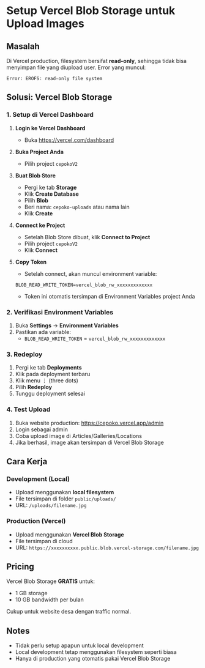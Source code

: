 # Setup Vercel Blob Storage untuk Upload Images

## Masalah
Di Vercel production, filesystem bersifat **read-only**, sehingga tidak bisa menyimpan file yang diupload user. Error yang muncul:
```
Error: EROFS: read-only file system
```

## Solusi: Vercel Blob Storage

### 1. Setup di Vercel Dashboard

1. **Login ke Vercel Dashboard**
   - Buka https://vercel.com/dashboard

2. **Buka Project Anda**
   - Pilih project `cepokoV2`

3. **Buat Blob Store**
   - Pergi ke tab **Storage**
   - Klik **Create Database**
   - Pilih **Blob**
   - Beri nama: `cepoko-uploads` atau nama lain
   - Klik **Create**

4. **Connect ke Project**
   - Setelah Blob Store dibuat, klik **Connect to Project**
   - Pilih project `cepokoV2`
   - Klik **Connect**

5. **Copy Token**
   - Setelah connect, akan muncul environment variable:
   ```
   BLOB_READ_WRITE_TOKEN=vercel_blob_rw_xxxxxxxxxxxxx
   ```
   - Token ini otomatis tersimpan di Environment Variables project Anda

### 2. Verifikasi Environment Variables

1. Buka **Settings** → **Environment Variables**
2. Pastikan ada variable:
   - `BLOB_READ_WRITE_TOKEN` = `vercel_blob_rw_xxxxxxxxxxxxx`

### 3. Redeploy

1. Pergi ke tab **Deployments**
2. Klik pada deployment terbaru
3. Klik menu ⋮ (three dots)
4. Pilih **Redeploy**
5. Tunggu deployment selesai

### 4. Test Upload

1. Buka website production: https://cepoko.vercel.app/admin
2. Login sebagai admin
3. Coba upload image di Articles/Galleries/Locations
4. Jika berhasil, image akan tersimpan di Vercel Blob Storage

## Cara Kerja

### Development (Local)
- Upload menggunakan **local filesystem**
- File tersimpan di folder `public/uploads/`
- URL: `/uploads/filename.jpg`

### Production (Vercel)
- Upload menggunakan **Vercel Blob Storage**
- File tersimpan di cloud
- URL: `https://xxxxxxxxxx.public.blob.vercel-storage.com/filename.jpg`

## Pricing

Vercel Blob Storage **GRATIS** untuk:
- 1 GB storage
- 10 GB bandwidth per bulan

Cukup untuk website desa dengan traffic normal.

## Notes

- Tidak perlu setup apapun untuk local development
- Local development tetap menggunakan filesystem seperti biasa
- Hanya di production yang otomatis pakai Vercel Blob Storage

